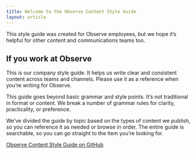 ```yaml
---
title: Welcome to the Observe Content Style Guide
layout: article
---
```


This style guide was created for Observe employees, but we hope it’s helpful for other content and communications teams too.

## If you work at Observe

This is our company style guide. It helps us write clear and consistent content across teams and channels. Please use it as a reference when you’re writing for Observe.

This guide goes beyond basic grammar and style points. It’s not traditional in format or content. We break a number of grammar rules for clarity, practicality, or preference.

We’ve divided the guide by topic based on the types of content we publish, so you can reference it as needed or browse in order. The entire guide is searchable, so you can go straight to the item you’re looking for.

[Observe Content Style Guide on GitHub](https://github.com/Observe/content-style-guide)
